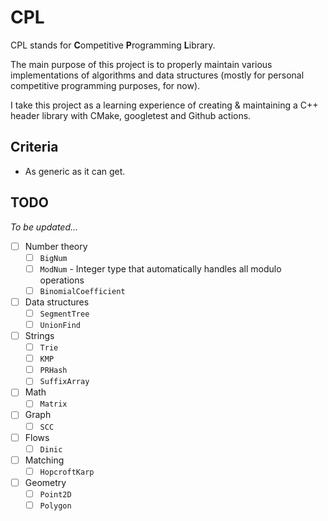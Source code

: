 # CPL

CPL stands for **C**ompetitive **P**rogramming **L**ibrary.

The main purpose of this project is to properly maintain various implementations of algorithms and data structures (mostly for personal competitive programming purposes, for now).

I take this project as a learning experience of creating & maintaining a C++ header library with CMake, googletest and Github actions.


## Criteria

- As generic as it can get.


## TODO

*To be updated...*

- [ ] Number theory
  - [ ] `BigNum`
  - [ ] `ModNum` - Integer type that automatically handles all modulo operations
  - [ ] `BinomialCoefficient`
- [ ] Data structures
  - [ ] `SegmentTree`
  - [ ] `UnionFind`
- [ ] Strings
  - [ ] `Trie`
  - [ ] `KMP`
  - [ ] `PRHash`
  - [ ] `SuffixArray`
- [ ] Math
  - [ ] `Matrix`
- [ ] Graph
  - [ ] `SCC`
- [ ] Flows
  - [ ] `Dinic`
- [ ] Matching
  - [ ] `HopcroftKarp`
- [ ] Geometry
  - [ ] `Point2D`
  - [ ] `Polygon`
